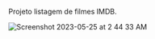 Projeto listagem de filmes IMDB.

![Screenshot 2023-05-25 at 2 44 33 AM](https://github.com/matheuss-2001/heyThereTestProject/assets/78312764/4fbcdae3-4497-4ec9-9358-9570425762e3)
